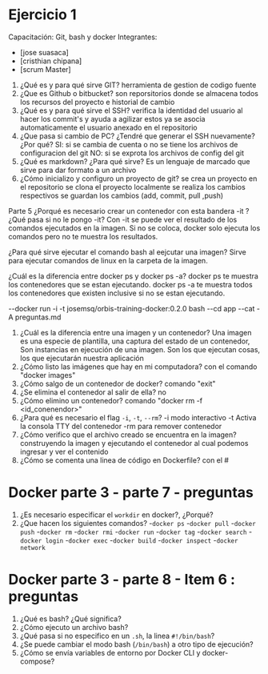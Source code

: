 # Ejercicio 1
Capacitación: Git, bash y docker
Integrantes:
- [jose suasaca]
- [cristhian chipana]
- [scrum Master]

1. ¿Qué es y para qué sirve GIT?
	herramienta de gestion de codigo fuente
2. ¿Que es Github o bitbucket?
	son reporsitorios donde se almacena todos los recursos del proyecto e historial de cambio
3. ¿Qué es y para qué sirve el SSH?
	verifica la identidad del usuario al hacer los commit's y ayuda a agilizar estos ya se asocia automaticamente el usuario anexado en el repositorio
4. ¿Que pasa si cambio de PC? ¿Tendré que generar el SSH nuevamente?¿Por qué?
	SI: si se cambia de cuenta o no se tiene los archivos de configuracion del git
	NO: si se exprota los archivos de config del git
5. ¿Qué es markdown? ¿Para qué sirve?
	Es un lenguaje de marcado que sirve para dar formato a un archivo
6. ¿Cómo inicializo y configuro un proyecto de git?
	se crea un proyecto en el repositorio
	se clona el proyecto localmente
	se realiza los cambios respectivos
	se guardan los cambios (add, commit, pull ,push)

Parte 5 ¿Porqué es necesario crear un contenedor con esta bandera -it ? ¿Qué pasa si no le pongo -it? 
Con -it se puede ver el resultado de los comandos ejecutados en la imagen. Si no se coloca, docker solo ejecuta los comandos pero no te muestra los resultados.

¿Para qué sirve ejecutar el comando bash al eejcutar una imagen? 
Sirve para ejecutar comandos de linux en la carpeta de la imagen.

¿Cuál es la diferencia entre docker ps y docker ps -a? 
docker ps te muestra los contenedores que se estan ejecutando. docker ps -a te muestra todos los contenedores que existen inclusive si no se estan ejecutando.

--docker run -i -t josemsq/orbis-training-docker:0.2.0 bash
--cd app
--cat -A preguntas.md

1. ¿Cuál es la diferencia entre una imagen y un contenedor?
	Una imagen es una especie de plantilla, una captura del estado de un contenedor,
	Son instancias en ejecución de una imagen. Son los que ejecutan cosas, los que ejecutarán nuestra aplicación
2. ¿Cómo listo las imágenes que hay en mi computadora?
	con el comando "docker images"
3. ¿Cómo salgo de un contenedor de docker?
	comando "exit"
4. ¿Se elimina el contenedor al salir de ella?
	no
5. ¿Cómo elimino un contenedor?
	comando "docker rm -f <id_conenendor>"
6. ¿Para qué es necesario el flag `-i`, `-t`, `--rm`?
	-i modo interactivo
	-t Activa la consola TTY del contenedor
	-rm para remover contenedor
7. ¿Cómo verifico que el archivo creado se encuentra en la imagen?
	construyendo la imagen y ejecutando el contenedor al cual podemos ingresar y ver el contenido 
8. ¿Cómo se comenta una linea de código en Dockerfile?
	con el #

# Docker parte 3 - parte 7 - preguntas
1. ¿Es necesario especificar el `workdir` en docker?, ¿Porqué?
2. ¿Que hacen los siguientes comandos? 
 -`docker ps`
 -`docker pull`
 -`docker push` 
 -`docker rm`
 -`docker rmi`
 -`docker run`
 -`docker tag`
 -`docker search`
 -`docker login`
 -`docker exec`
 -`docker build`
 -`docker inspect`
 -`docker network`

# Docker parte 3 - parte 8 - Item 6 : preguntas

 1. ¿Qué es bash? ¿Qué significa?
2. ¿Cómo ejecuto un archivo bash?
3. ¿Qué pasa si no especifico en un `.sh`, la linea `#!/bin/bash`?
4. ¿Se puede cambiar el modo bash (`/bin/bash`) a otro tipo de ejecución?
5. ¿Cómo se envía variables de entorno por Docker CLI y docker-compose?
